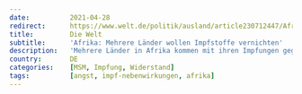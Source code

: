 ```yaml
---
date:          2021-04-28
redirect:      https://www.welt.de/politik/ausland/article230712447/Afrika-Mehrere-Laender-wollen-Impfstoffe-vernichten.html
title:         Die Welt
subtitle:      'Afrika: Mehrere Länder wollen Impfstoffe vernichten'
description:   'Mehrere Länder in Afrika kommen mit ihren Impfungen gegen das Coronavirus nicht voran – nicht etwa, weil Impfstoff fehlt, sondern weil dieser einen schlechten Ruf hat. Einige Staaten haben die Vernichtung Tausender Dosen angekündigt.'
country:       DE
categories:    [MSM, Impfung, Widerstand]
tags:          [angst, impf-nebenwirkungen, afrika]
---
```

